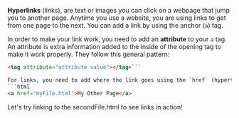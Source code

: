 **Hyperlinks** (links), are text or images you can click on a webpage that jump you to another page. Anytime you use a website, you are using links to get from one page to the next. You can add a link by using the anchor (`a`) tag.

In order to make your link work, you need to add an **attribute** to your `a` tag. An attribute is extra information added to the inside of the opening tag to make it work properly. They follow this general pattern:

```html
<tag attribute="attribute value"></tag>```

For links, you need to add where the link goes using the `href` (hypertext reference) attribute. All together your link should look something like this:
```html
<a href="myFile.html">My Other Page</a>
```

Let's try linking to the secondFile.html to see links in action!